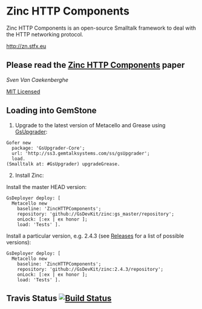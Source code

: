 # Zinc HTTP Components


Zinc HTTP Components is an open-source Smalltalk framework 
to deal with the HTTP networking protocol.


<http://zn.stfx.eu>


## Please read the [Zinc HTTP Components](https://github.com/svenvc/zinc/blob/master/zinc-http-components-paper.md) paper


*Sven Van Caekenberghe* 


[MIT Licensed](https://github.com/svenvc/zinc/blob/master/license.txt)

## Loading into GemStone

1. Upgrade to the latest version of Metacello and Grease using [GsUpgrader](https://github.com/GsDevKit/gsUpgrader#gsupgrader-):

```Smalltalk
Gofer new
  package: 'GsUpgrader-Core';
  url: 'http://ss3.gemtalksystems.com/ss/gsUpgrader';
  load.
(Smalltalk at: #GsUpgrader) upgradeGrease.
```

2. Install Zinc:

  Install the master HEAD version:
  ```Smalltalk
  GsDeployer deploy: [
    Metacello new
      baseline: 'ZincHTTPComponents';
      repository: 'github://GsDevKit/zinc:gs_master/repository';
      onLock: [:ex | ex honor ];
      load: 'Tests' ].
  ```

  Install a particular version, e.g. 2.4.3 (see [Releases](https://github.com/GsDevKit/zinc/releases) for a list of possible versions):
  ```Smalltalk
  GsDeployer deploy: [
    Metacello new
      baseline: 'ZincHTTPComponents';
      repository: 'github://GsDevKit/zinc:2.4.3/repository';
      onLock: [:ex | ex honor ];
      load: 'Tests' ].
  ```


## Travis Status [![Build Status](https://travis-ci.org/GsDevKit/zinc.png?branch=gs_master)](https://travis-ci.org/GsDevKit/zinc)
